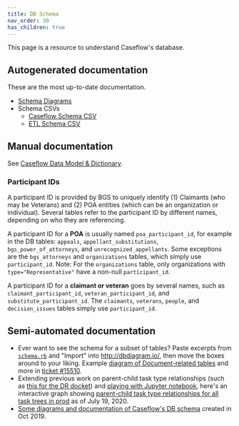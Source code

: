 ```yaml
---
title: DB Schema
nav_order: 30
has_children: true
---
```


This page is a resource to understand Caseflow's database.

## Autogenerated documentation

These are the most up-to-date documentation.

- [Schema Diagrams](schema_diagrams)
- Schema CSVs
  + [Caseflow Schema CSV](/caseflow/task_trees/schema/caseflow_schema_csv)
  + [ETL Schema CSV](/caseflow/task_trees/schema/etl_schema_csv)


## Manual documentation

See [Caseflow Data Model &amp; Dictionary](/caseflow/task_trees/data-model/).

### Participant IDs

A participant ID is provided by BGS to uniquely identify (1) Claimants (who may be Veterans) and (2) POA entities (which can be an organization or individual). Several tables refer to the participant ID by different names, depending on who they are referencing.

A participant ID for a **POA** is usually named `poa_participant_id`, for example in the DB tables: `appeals`, `appellant_substitutions`, `bgs_power_of_attorneys`, and `unrecognized_appellants`. Some exceptions are the `bgs_attorneys` and `organizations` tables, which simply use `participant_id`. Note: For the `organizations` table, only organizations with `type="Representative"` have a non-null `participant_id`.

A participant ID for a **claimant or veteran** goes by several names, such as `claimant_participant_id`, `veteran_participant_id`, and `substitute_participant_id`. The `claimants`, `veterans`, `people`, and `decision_issues` tables simply use `participant_id`.


## Semi-automated documentation
* Ever want to see the schema for a subset of tables? Paste excerpts from [`schema.rb`](https://github.com/department-of-veterans-affairs/caseflow/blob/master/db/schema.rb) and "Import" into http://dbdiagram.io/, then move the boxes around to your liking. Example [diagram of Document-related tables](https://dbdiagram.io/d/5ed6793d39d18f5553002077) and more in [ticket #15510](https://github.com/department-of-veterans-affairs/caseflow/issues/15510).
* Extending previous work on parent-child task type relationships (such as [this for the DR docket](https://github.com/department-of-veterans-affairs/appeals-team/blob/master/Project%20Folders/Tasks/tasktrees/docs-DR/freq-parentchild.md)) and [playing with Jupyter notebook](https://github.com/yoomlam/notes/blob/master/python_notebook/connect_postgres.ipynb), here's an interactive graph showing [parent-child task type relationships for all task trees in prod](https://htmlpreview.github.io/?https://github.com/yoomlam/notes/blob/master/python_notebook/ParentChildTaskTypeCounts.html) as of July 19, 2020.
* [Some diagrams and documentation of Caseflow's DB schema](https://docs.google.com/document/d/1uJ0Y8jPDWiJpqh-cOjWpFud9JqVrwy8GP5elG17lTZM/edit) created in Oct 2019.
